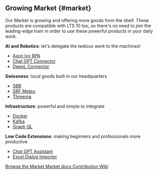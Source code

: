 ## Growing Market {#market}

Our Market is growing and offering more goods from the shelf.
These products are compatible with LTS 10 too, so there's no need to join the leading-edge train in order to use these powerful products in your daily work.

**AI and Robotics**: let's delegate the tedious work to the machines!
  - [Axon Ivy RPA](https://market.axonivy.com/metaproc-connector)
  - [Chat GPT Connector](https://market.axonivy.com/openai-connector)
  - [DeepL Connector](https://market.axonivy.com/deepl-connector)

**Swissness**: local goods built in our headquarters
  - [SBB](https://market.axonivy.com/sbb-connector)
  - [SRF Meteo](https://market.axonivy.com/srf-weather-connector)
  - [Threema](https://market.axonivy.com/threema-connector)

**Infrastructure**: powerful and simple to integrate
  - [Docker](https://market.axonivy.com/docker-connector) 
  - [Kafka](https://market.axonivy.com/kafka-connector)
  - [Graph QL](https://market.axonivy.com/graphql-demo)

**Low Code Extensions**: making beginners and professionals more productive
  - [Chat GPT Assistant](https://market.axonivy.com/openai-assistant)
  - [Excel Dialog Importer](https://market.axonivy.com/excel-importer#tab-demo)


<div class="short-links">
	<a href="https://dev.axonivy.com/market" target="_blank" rel="noopener noreferrer">
		<i class="si si-check"></i> Browse the Market
	</a>
	<a href="${docBaseUrl}/market/index.html" target="_blank" rel="noopener noreferrer">
		<i class="si si-book"></i> Market docs
	</a>
	<a href="https://github.com/axonivy/market/wiki" target="_blank" rel="noopener noreferrer">
		<i class="si si-book"></i> Contribution Wiki
	</a>
</div>
